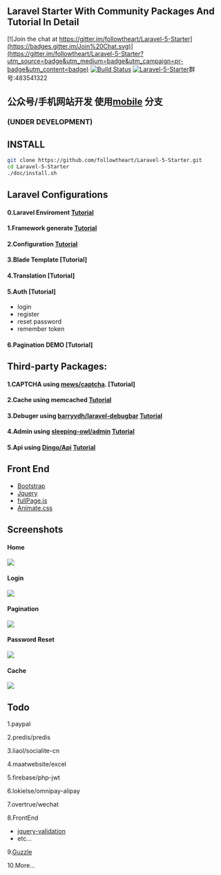 ## Laravel Starter With Community Packages And  Tutorial In Detail

[![Join the chat at https://gitter.im/followtheart/Laravel-5-Starter](https://badges.gitter.im/Join%20Chat.svg)](https://gitter.im/followtheart/Laravel-5-Starter?utm_source=badge&utm_medium=badge&utm_campaign=pr-badge&utm_content=badge)
[![Build Status](https://api.travis-ci.org/followtheart/Laravel-5-Starter.svg?branch=master)](https://travis-ci.org/followtheart/Laravel-5-Starter)
<a target="_blank" href="http://shang.qq.com/wpa/qunwpa?idkey=cef2c1c0b0217f1522dc753c3d395df725ada3578a77e09d8d7ad67e34fb66e8"><img border="0" src="http://pub.idqqimg.com/wpa/images/group.png" alt="Laravel-5-Starter" title="Laravel-5-Starter"></a>群号:483541322

## 公众号/手机网站开发 使用[mobile](https://github.com/followtheart/Laravel-5-Starter/tree/mobile) 分支

### (UNDER DEVELOPMENT)


## INSTALL

```bash
git clone https://github.com/followtheart/Laravel-5-Starter.git
cd Laravel-5-Starter
./doc/install.sh
```


## Laravel Configurations
#### 0.Laravel Enviroment  [Tutorial](doc/tutorial/step-0-laravel-env.md)
#### 1.Framework generate  [Tutorial](doc/tutorial/step-1-laravel-generate.md)
#### 2.Configuration   [Tutorial](doc/tutorial/step-2-laravel-configure.md)
#### 3.Blade Template   [Tutorial]
<!-- (doc/tutorial/step-3-laravel-blade-layout.md) -->
#### 4.Translation  [Tutorial]
<!-- (doc/tutorial/step-4-laravel-localization.md) -->
#### 5.Auth [Tutorial]
<!-- (doc/tutorial/step-5-laravel-auth.md) -->
  *    login
  *    register
  *    reset password
  *    remember token

#### 6.Pagination DEMO [Tutorial]
<!-- (doc/tutorial/step-7-laravel-pagination.md) -->
<!-- ### Laravel  Custom -->

##  Third-party Packages:
#### 1.CAPTCHA using [mews/captcha](https://github.com/mewebstudio/captcha.git). [Tutorial]
<!-- (doc/tutorial/step-6-package-captcha.md) -->

#### 2.Cache using memcached  [Tutorial](doc/tutorial/step-8-laravel-cache-memcached.md)

#### 3.Debuger using [barryvdh/laravel-debugbar](https://github.com/barryvdh/laravel-debugbar.git)   [Tutorial](doc/tutorial/step-9-package-laravel-debugbar.md)

#### 4.Admin using [sleeping-owl/admin](https://github.com/sleeping-owl/admin.git) [Tutorial](doc/tutorial/step-10-package-admin.md)

#### 5.Api using [Dingo/Api](https://github.com/dingo/api.git)  [Tutorial](https://github.com/followtheart/Laravel-5-Starter/blob/master/doc/tutorial/step-11-package-dingo-api.md)

## Front End
* [Bootstrap](https://github.com/twbs/bootstrap.git)
* [Jquery](https://github.com/jquery/jquery.git)
* [fullPage.js](https://github.com/alvarotrigo/fullPage.js.git)
* [Animate.css](https://github.com/daneden/animate.css.git)


## Screenshots

#### Home
![](https://raw.githubusercontent.com/followtheart/Laravel-5-Starter/master/doc/screenshots/home.png)
#### Login
![](https://raw.githubusercontent.com/followtheart/Laravel-5-Starter/master/doc/screenshots/login.png)
#### Pagination
![](https://raw.githubusercontent.com/followtheart/Laravel-5-Starter/master/doc/screenshots/pagination.png)
#### Password Reset
![](https://raw.githubusercontent.com/followtheart/Laravel-5-Starter/master/doc/screenshots/reset.png)
#### Cache
![](https://raw.githubusercontent.com/followtheart/Laravel-5-Starter/master/doc/screenshots/z-cache.png)


## Todo

1.paypal

2.predis/predis

3.liaol/socialite-cn

4.maatwebsite/excel

5.firebase/php-jwt

6.lokielse/omnipay-alipay

7.overtrue/wechat

8.FrontEnd
* [jquery-validation](https://github.com/jzaefferer/jquery-validation.git)
* etc...

9.[Guzzle](https://github.com/guzzle/guzzle)

10.More...
